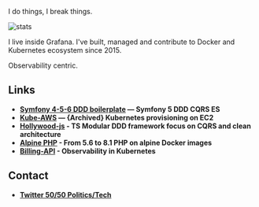 I do things, I break things.

![stats](https://github-profile-summary-cards.vercel.app/api/cards/profile-details?username=jorge07&theme=tokyonight)

I live inside Grafana. 
I've built, managed and contribute to Docker and Kubernetes ecosystem since 2015.

Observability centric. 

## Links

 - **[Symfony 4-5-6 DDD boilerplate](https://github.com/jorge07/symfony-6-es-cqrs-boilerplate)  — Symfony 5 DDD CQRS ES**
 - **[Kube-AWS](https://github.com/kubernetes-retired/kube-aws) —  {Archived} Kubernetes provisioning on EC2**
 - **[Hollywood-js](https://github.com/jorge07/hollywood) - TS Modular DDD framework focus on CQRS and clean architecture**
 - **[Alpine PHP](https://github.com/jorge07/alpine-php) - From 5.6 to 8.1 PHP on alpine Docker images**
 - **[Billing-API](https://github.com/jorge07/billing-api) - Observability in Kubernetes**

## Contact

- **[Twitter 50/50 Politics/Tech](https://twitter.com/Jorge__SVQ)**
